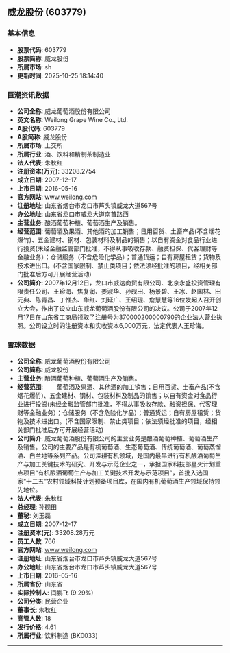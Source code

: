 ## 威龙股份 (603779)

### 基本信息

- **股票代码**: 603779
- **股票简称**: 威龙股份
- **所属市场**: sh
- **更新时间**: 2025-10-25 18:14:40

### 巨潮资讯数据

- **公司全称**: 威龙葡萄酒股份有限公司
- **英文名称**: Weilong Grape Wine Co., Ltd.
- **A股代码**: 603779
- **A股简称**: 威龙股份
- **所属市场**: 上交所
- **所属行业**: 酒、饮料和精制茶制造业
- **法人代表**: 朱秋红
- **注册资本(万元)**: 33208.2754
- **成立日期**: 2007-12-17
- **上市日期**: 2016-05-16
- **官方网站**: www.weilong.com
- **注册地址**: 山东省烟台市龙口市芦头镇威龙大道567号
- **办公地址**: 山东省龙口市威龙大道南首路西
- **主营业务**: 酿酒葡萄种植、葡萄酒生产及销售。
- **经营范围**: 葡萄酒及果酒、其他酒的加工销售；日用百货、土畜产品(不含烟花爆竹)、五金建材、钢材、包装材料及制品的销售；以自有资金对食品行业进行投资(未经金融监管部门批准，不得从事吸收存款、融资担保、代客理财等金融业务）；仓储服务（不含危险化学品）；普通货运；自有房屋租赁；货物及技术进出口。(不含国家限制、禁止类项目；依法须经批准的项目，经相关部门批准后方可开展经营活动)
- **公司简介**: 2007年12月12日，龙口市威达商贸有限公司、北京永盛投资管理有限责任公司、王珍海、焦复润、姜淑华、孙砚田、杨景碧、王冰、赵国林、田元典、陈青昌、丁惟杰、华红、刘延广、王绍琨、詹慧慧等16位发起人召开创立大会，作出了设立山东威龙葡萄酒股份有限公司的决议。公司于2007年12月17日在山东省工商局领取了注册号为370000200000790的企业法人营业执照。公司设立时的注册资本和实收资本6,000万元，法定代表人王珍海。

### 雪球数据

- **公司全称**: 威龙葡萄酒股份有限公司
- **公司简称**: 威龙股份
- **主营业务**: 酿酒葡萄种植、葡萄酒生产及销售。
- **经营范围**: 　　葡萄酒及果酒、其他酒的加工销售；日用百货、土畜产品(不含烟花爆竹)、五金建材、钢材、包装材料及制品的销售；以自有资金对食品行业进行投资(未经金融监管部门批准，不得从事吸收存款、融资担保、代客理财等金融业务）；仓储服务（不含危险化学品）；普通货运；自有房屋租赁；货物及技术进出口。(不含国家限制、禁止类项目；依法须经批准的项目，经相关部门批准后方可开展经营活动)
- **公司简介**: 威龙葡萄酒股份有限公司的主营业务是酿酒葡萄种植、葡萄酒生产及销售。公司的主要产品是有机葡萄酒、生态葡萄酒、传统葡萄酒、葡萄蒸馏酒、白兰地等系列产品。公司深耕有机领域，是国内最早进行有机酿酒葡萄生产与加工关键技术的研究、开发与示范企业之一，承担国家科技部星火计划重点项目“有机酿酒葡萄生产与加工关键技术开发与示范项目”，首批入选国家“十二五”农村领域科技计划预备项目库，在国内有机葡萄酒生产领域保持领先地位。
- **法人代表**: 朱秋红
- **总经理**: 孙砚田
- **董秘**: 刘玉磊
- **成立日期**: 2007-12-17
- **注册资本(元)**: 33208.28万元
- **员工人数**: 766
- **官方网站**: www.weilong.com
- **注册地址**: 山东省烟台市龙口市芦头镇威龙大道567号
- **办公地址**: 山东省烟台市龙口市芦头镇威龙大道567号
- **上市日期**: 2016-05-16
- **所属省份**: 山东省
- **实际控制人**: 闫鹏飞 (9.29%)
- **公司分类**: 民营企业
- **董事长**: 朱秋红
- **高管人数**: 18
- **发行价格**: 4.61
- **所属行业**: 饮料制造 (BK0033)

---